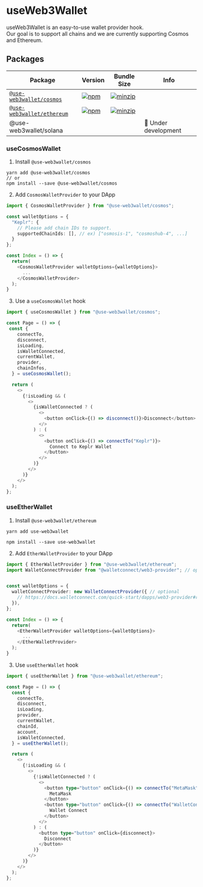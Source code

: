 # useWeb3Wallet

useWeb3Wallet is an easy-to-use wallet provider hook.  
Our goal is to support all chains and we are currently supporting Cosmos and Ethereum.

## Packages

| Package | Version | Bundle Size | Info |
|---|---|---|---|
| [ `@use-web3wallet/cosmos` ]( packages/cosmos ) | [ ![npm](https://img.shields.io/npm/v/@use-web3wallet/cosmos.svg) ]( https://www.npmjs.com/package/@use-web3wallet/cosmos ) | [ ![minzip](https://img.shields.io/bundlephobia/minzip/@use-web3wallet/cosmos.svg) ]( https://bundlephobia.com/result?p=@use-web3wallet/cosmos ) |  |
| [ `@use-web3wallet/ethereum` ]( packages/ethereum ) | [ ![npm](https://img.shields.io/npm/v/@use-web3wallet/ethereum.svg) ]( https://www.npmjs.com/package/@use-web3wallet/ethereum ) | [ ![minzip](https://img.shields.io/bundlephobia/minzip/@use-web3wallet/ethereum.svg) ]( https://bundlephobia.com/result?p=@use-web3wallet/ethereum ) |  |
| @use-web3wallet/solana |  |  | 🚧 Under development |

### useCosmosWallet
1. Install `@use-web3wallet/cosmos`
```
yarn add @use-web3wallet/cosmos
// or
npm install --save @use-web3wallet/cosmos
```


2. Add `CosmosWalletProvider` to your DApp
```typescript
import { CosmosWalletProvider } from "@use-web3wallet/cosmos";

const walletOptions = {
  "Keplr": {
    // Please add chain IDs to support.
    supportedChainIds: [], // ex) ["osmosis-1", "cosmoshub-4", ...]
  }
};

const Index = () => {
  return(
    <CosmosWalletProvider walletOptions={walletOptions}>
      ...
    </CosmosWalletProvider>
  );
}
```

3. Use a `useCosmosWallet` hook
```typescript
import { useCosmosWallet } from "@use-web3wallet/cosmos";

const Page = () => {
 const {
    connectTo,
    disconnect,
    isLoading,
    isWalletConnected,
    currentWallet,
    provider,
    chainInfos,
  } = useCosmosWallet();

  return (
    <>
      {!isLoading && (
        <>
          {isWalletConnected ? (
            <>
              <button onClick={() => disconnect()}>Disconnect</button>
            </>
          ) : (
            <>
              <button onClick={() => connectTo("Keplr")}>
                Connect to Keplr Wallet
              </button>
            </>
          )}
        </>
      )}
    </>
  );
};
```



### useEtherWallet
1. Install `@use-web3wallet/ethereum`
```
yarn add use-web3wallet

npm install --save use-web3wallet
```


2. Add `EtherWalletProvider` to your DApp
```typescript
import { EtherWalletProvider } from "@use-web3wallet/ethereum";
import WalletConnectProvider from "@walletconnect/web3-provider"; // optional 


const walletOptions = {
  walletConnectProvider: new WalletConnectProvider({ // optional
    // https://docs.walletconnect.com/quick-start/dapps/web3-provider#required
  }),
};

const Index = () => {
  return(
    <EtherWalletProvider walletOptions={walletOptions}>
      ...
    </EtherWalletProvider>
  );
}
```

3. Use `useEtherWallet` hook
```typescript
import { useEtherWallet } from "@use-web3wallet/ethereum";

const Page = () => {
  const {
    connectTo,
    disconnect,
    isLoading,
    provider,
    currentWallet,
    chainId,
    account,
    isWalletConnected,
  } = useEtherWallet();

  return (
    <>
      {!isLoading && (
        <>
          {!isWalletConnected ? (
            <>
              <button type="button" onClick={() => connectTo("MetaMask")}>
                MetaMask
              </button>
              <button type="button" onClick={() => connectTo("WalletConnect")}> // Set walletConnectProvider in walletOptions
                Wallet Connect
              </button>
            </>
          ) : (
            <button type="button" onClick={disconnect}>
              Disconnect
            </button>
          )}
        </>
      )}
    </>
  );
};

```
